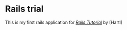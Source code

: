 # Rails trial

This is my first rails application for
[*Rails Tutorial*](http://railstutorial.org) by [Hartl]


